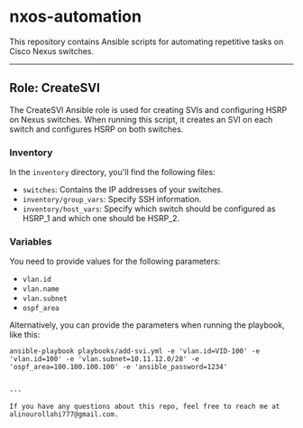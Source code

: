 # nxos-automation

This repository contains Ansible scripts for automating repetitive tasks on Cisco Nexus switches.

---

## Role: CreateSVI

The CreateSVI Ansible role is used for creating SVIs and configuring HSRP on Nexus switches. When running this script, it creates an SVI on each switch and configures HSRP on both switches.

### Inventory

In the `inventory` directory, you'll find the following files:
- `switches`: Contains the IP addresses of your switches.
- `inventory/group_vars`: Specify SSH information.
- `inventory/host_vars`: Specify which switch should be configured as HSRP_1 and which one should be HSRP_2.

### Variables

You need to provide values for the following parameters:
- `vlan.id`
- `vlan.name`
- `vlan.subnet`
- `ospf_area`

Alternatively, you can provide the parameters when running the playbook, like this:
```shell
ansible-playbook playbooks/add-svi.yml -e 'vlan.id=VID-100' -e 'vlan.id=100' -e 'vlan.subnet=10.11.12.0/28' -e 'ospf_area=100.100.100.100' -e 'ansible_password=1234'


---

If you have any questions about this repo, feel free to reach me at alinourollahi777@gmail.com.
